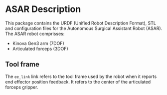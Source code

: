 # ASAR Description

This package contains the URDF (Unified Robot Description Format), STL and configuration files for the Autonomous Surgical Assistant Robot (ASAR).
The ASAR robot comprisses:
- Kinova Gen3 arm (7DOF) 
- Articulated forceps (3DOF)

## Tool frame

The `ee_link` link refers to the tool frame used by the robot when it reports end effector position feedback. It refers to the center of the articulated forceps gripper.


